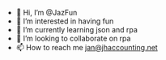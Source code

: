 - 👋 Hi, I’m @JazFun
- 👀 I’m interested in having fun
- 🌱 I’m currently learning json and rpa
- 💞️ I’m looking to collaborate on rpa
-  📫 How to reach me jan@jhaccounting.net

<!---
JazFun/JazFun is a ✨ special ✨ repository because its `README.md` (this file) appears on your GitHub profile.
You can click the Preview link to take a look at your changes.
--->
